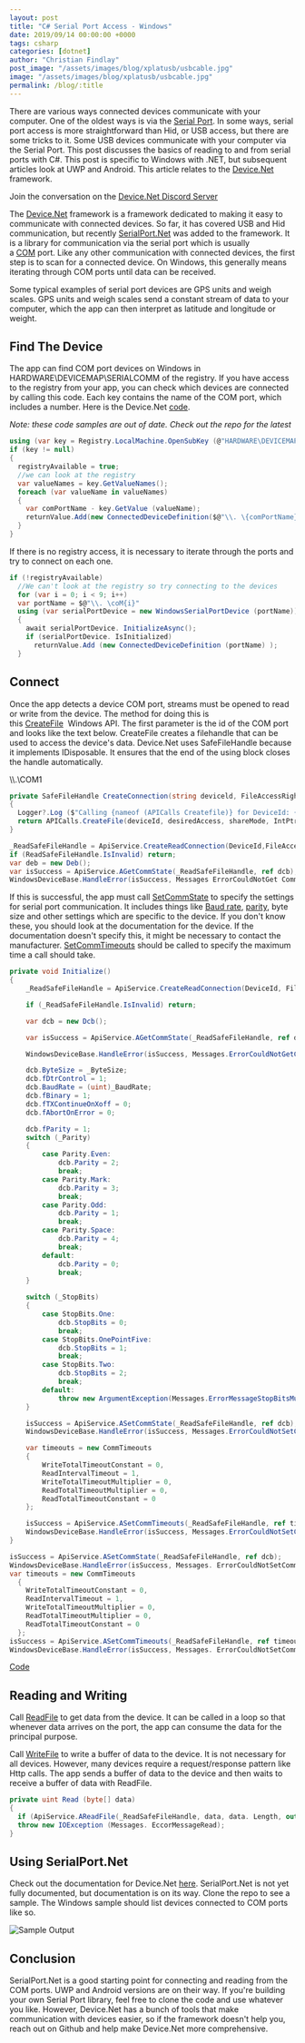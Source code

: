 ```yaml
---
layout: post
title: "C# Serial Port Access - Windows"
date: 2019/09/14 00:00:00 +0000
tags: csharp
categories: [dotnet]
author: "Christian Findlay"
post_image: "/assets/images/blog/xplatusb/usbcable.jpg"
image: "/assets/images/blog/xplatusb/usbcable.jpg"
permalink: /blog/:title
---
```


There are various ways connected devices communicate with your computer. One of the oldest ways is via the [Serial Port](https://en.wikipedia.org/wiki/Serial_port). In some ways, serial port access is more straightforward than Hid, or USB access, but there are some tricks to it. Some USB devices communicate with your computer via the Serial Port. This post discusses the basics of reading to and from serial ports with C#. This post is specific to Windows with .NET, but subsequent articles look at UWP and Android. This article relates to the [Device.Net](https://github.com/MelbourneDeveloper/Device.Net) framework.

Join the conversation on the [Device.Net Discord Server](https://discord.gg/ZcvXARm)

The [Device.Net](https://github.com/MelbourneDeveloper/Device.Net) framework is a framework dedicated to making it easy to communicate with connected devices. So far, it has covered USB and Hid communication, but recently [SerialPort.Net](https://github.com/MelbourneDeveloper/Device.Net/tree/master/src/SerialPort.Net) was added to the framework. It is a library for communication via the serial port which is usually a [COM](https://en.wikipedia.org/wiki/COM_(hardware_interface)) port. Like any other communication with connected devices, the first step is to scan for a connected device. On Windows, this generally means iterating through COM ports until data can be received.

Some typical examples of serial port devices are GPS units and weigh scales. GPS units and weigh scales send a constant stream of data to your computer, which the app can then interpret as latitude and longitude or weight.

Find The Device
---------------

The app can find COM port devices on Windows in HARDWARE\\DEVICEMAP\\SERIALCOMM of the registry. If you have access to the registry from your app, you can check which devices are connected by calling this code. Each key contains the name of the COM port, which includes a number. Here is the Device.Net [code](https://github.com/MelbourneDeveloper/Device.Net/blob/91780b7ffc7364e63e09d8eef17347233303b256/src/SerialPort.Net/WindowsSerialPortDeviceFactory.cs#L47).

_Note: these code samples are out of date. Check out the repo for the latest_

```csharp
using (var key = Registry.LocalMachine.OpenSubKey (@"HARDWARE\DEVICEMAP \SERIALCOMM"))
if (key != null)
{
  registryAvailable = true;
  //we can look at the registry
  var valueNames = key.GetValueNames();
  foreach (var valueName in valueNames)
  {
    var comPortName - key.GetValue (valueName);
    returnValue.Add(new ConnectedDeviceDefinition($@"\\. \{comPortName}") { Label = valueName });
  }
}
```

If there is no registry access, it is necessary to iterate through the ports and try to connect on each one.

```csharp
if (!registryAvailable)
  //We can't look at the registry so try connecting to the devices
  for (var i = 0; i < 9; i++)
  var portName = $@"\\. \coM{i}"
  using (var serialPortDevice = new WindowsSerialPortDevice (portName))
  {
    await serialPortDevice. InitializeAsync();
    if (serialPortDevice. IsInitialized) 
      returnValue.Add (new ConnectedDeviceDefinition (portName) );
  }
```

Connect
-------

Once the app detects a device COM port, streams must be opened to read or write from the device. The method for doing this is this [CreateFile](https://docs.microsoft.com/en-us/windows/win32/api/fileapi/nf-fileapi-createfilea)  Windows API. The first parameter is the id of the COM port and looks like the text below. CreateFile creates a filehandle that can be used to access the device's data. Device.Net uses SafeFileHandle because it implements IDisposable. It ensures that the end of the using block closes the handle automatically.

\\\\.\\COM1

```csharp
private SafeFileHandle CreateConnection(string deviceld, FileAccessRights desiredAccess, uint shareMode, uint creationDisposition)
{
  Logger?.Log ($"Calling {nameof (APICalls Createfile)} for DeviceId: {deviceld}. Desired Access: {desiredAccess}. Share mode: {shareMode}. Creation Disposition: (creationDisposition}", nameof (ApiService), null, LogLevel. Information);
  return APICalls.CreateFile(deviceId, desiredAccess, shareMode, IntPtr.Zero, creationDisposition, 0, IntPtr .Zero);
}
```

```csharp
_ReadSafeFileHandle = ApiService.CreateReadConnection(DeviceId,FileAccessRights.GenericRead|FileAccessRights.GenericWrite);
if (ReadSafeFileHandle.IsInvalid) return;
var deb = new Deb();
var isSuccess = ApiService.AGetCommState(_ReadSafeFileHandle, ref dcb);
WindowsDeviceBase.HandleError(isSuccess, Messages ErrorCouldNotGet CommState);
```

If this is successful, the app must call [SetCommState](https://docs.microsoft.com/en-us/windows/win32/api/winbase/nf-winbase-setcommstate) to specify the settings for serial port communication. It includes things like [Baud rate](https://en.wikipedia.org/wiki/Baud), [parity](https://en.wikipedia.org/wiki/Parity_bit), byte size and other settings which are specific to the device. If you don't know these, you should look at the documentation for the device. If the documentation doesn't specify this, it might be necessary to contact the manufacturer. [SetCommTimeouts](https://docs.microsoft.com/en-us/windows/win32/api/winbase/nf-winbase-setcommtimeouts) should be called to specify the maximum time a call should take.

```csharp
private void Initialize()
{
    _ReadSafeFileHandle = ApiService.CreateReadConnection(DeviceId, FileAccessRights.GenericRead | FileAccessRights.GenericWrite);

    if (_ReadSafeFileHandle.IsInvalid) return;

    var dcb = new Dcb();

    var isSuccess = ApiService.AGetCommState(_ReadSafeFileHandle, ref dcb);

    WindowsDeviceBase.HandleError(isSuccess, Messages.ErrorCouldNotGetCommState);

    dcb.ByteSize = _ByteSize;
    dcb.fDtrControl = 1;
    dcb.BaudRate = (uint)_BaudRate;
    dcb.fBinary = 1;
    dcb.fTXContinueOnXoff = 0;
    dcb.fAbortOnError = 0;

    dcb.fParity = 1;
    switch (_Parity)
    {
        case Parity.Even:
            dcb.Parity = 2;
            break;
        case Parity.Mark:
            dcb.Parity = 3;
            break;
        case Parity.Odd:
            dcb.Parity = 1;
            break;
        case Parity.Space:
            dcb.Parity = 4;
            break;
        default:
            dcb.Parity = 0;
            break;
    }

    switch (_StopBits)
    {
        case StopBits.One:
            dcb.StopBits = 0;
            break;
        case StopBits.OnePointFive:
            dcb.StopBits = 1;
            break;
        case StopBits.Two:
            dcb.StopBits = 2;
            break;
        default:
            throw new ArgumentException(Messages.ErrorMessageStopBitsMustBeSpecified);
    }

    isSuccess = ApiService.ASetCommState(_ReadSafeFileHandle, ref dcb);
    WindowsDeviceBase.HandleError(isSuccess, Messages.ErrorCouldNotSetCommState);

    var timeouts = new CommTimeouts
    {
        WriteTotalTimeoutConstant = 0,
        ReadIntervalTimeout = 1,
        WriteTotalTimeoutMultiplier = 0,
        ReadTotalTimeoutMultiplier = 0,
        ReadTotalTimeoutConstant = 0
    };

    isSuccess = ApiService.ASetCommTimeouts(_ReadSafeFileHandle, ref timeouts);
    WindowsDeviceBase.HandleError(isSuccess, Messages.ErrorCouldNotSetCommTimeout);
}
```

```csharp
isSuccess = ApiService.ASetCommState(_ReadSafeFileHandle, ref dcb);
WindowsDeviceBase.HandleError(isSuccess, Messages. ErrorCouldNotSetCommState);
var timeouts = new CommTimeouts
  {
    WriteTotalTimeoutConstant = 0,
    ReadIntervalTimeout = 1,
    WriteTotalTimeoutMultiplier = 0,
    ReadTotalTimeoutMultiplier = 0,
    ReadTotalTimeoutConstant = 0
  };
isSuccess = ApiService.ASetCommTimeouts(_ReadSafeFileHandle, ref timeouts);
WindowsDeviceBase.HandleError(isSuccess, Messages. ErrorCouldNotSetCommTimeout):
```

[Code](https://github.com/MelbourneDeveloper/Device.Net/blob/91780b7ffc7364e63e09d8eef17347233303b256/src/SerialPort.Net/WindowsSerialPortDevice.cs#L120)

Reading and Writing
-------------------

Call [ReadFile](https://docs.microsoft.com/en-us/windows/win32/api/fileapi/nf-fileapi-readfile) to get data from the device. It can be called in a loop so that whenever data arrives on the port, the app can consume the data for the principal purpose.

Call [WriteFile](https://docs.microsoft.com/en-us/windows/win32/api/fileapi/nf-fileapi-writefile) to write a buffer of data to the device. It is not necessary for all devices. However, many devices require a request/response pattern like Http calls. The app sends a buffer of data to the device and then waits to receive a buffer of data with ReadFile.

```csharp
private uint Read (byte[] data)
{
  if (ApiService.AReadFile(_ReadSafeFileHandle, data, data. Length, out var bytesRead, 0)) return bytesRead;
  throw new IOException (Messages. EccorMessageRead);
}
```

Using SerialPort.Net
--------------------

Check out the documentation for Device.Net [here](https://github.com/MelbourneDeveloper/Device.Net/wiki). SerialPort.Net is not yet fully documented, but documentation is on its way. Clone the repo to see a sample. The Windows sample should list devices connected to COM ports like so.

![Sample Output](/assets/images/serial/console.png)

Conclusion
----------

SerialPort.Net is a good starting point for connecting and reading from the COM ports. UWP and Android versions are on their way. If you're building your own Serial Port library, feel free to clone the code and use whatever you like. However, Device.Net has a bunch of tools that make communication with devices easier, so if the framework doesn't help you, reach out on Github and help make Device.Net more comprehensive.
